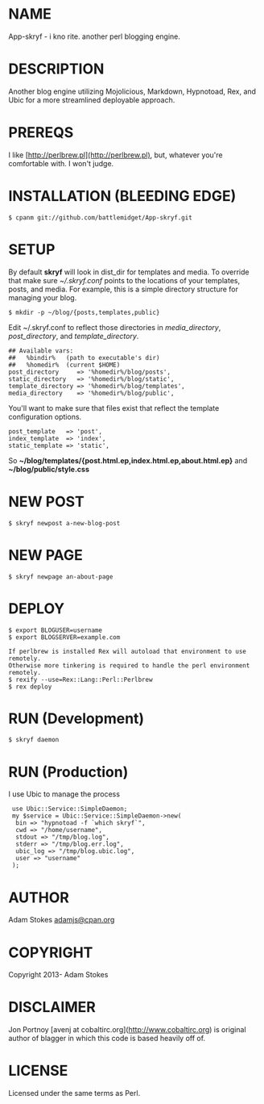 # NAME

App-skryf - i kno rite. another perl blogging engine.

# DESCRIPTION

Another blog engine utilizing Mojolicious, Markdown, Hypnotoad, Rex, and Ubic for
a more streamlined deployable approach.

# PREREQS

I like [http://perlbrew.pl](http://perlbrew.pl), but, whatever you're comfortable with. I won't judge.

# INSTALLATION (BLEEDING EDGE)

    $ cpanm git://github.com/battlemidget/App-skryf.git

# SETUP

By default __skryf__ will look in dist\_dir for templates and media. To override that
make sure _~/.skryf.conf_ points to the locations of your templates, posts, and media.
For example, this is a simple directory structure for managing your blog.

    $ mkdir -p ~/blog/{posts,templates,public}

Edit ~/.skryf.conf to reflect those directories in _media\_directory_, _post\_directory_,
and _template\_directory_.

    ## Available vars:
    ##   %bindir%   (path to executable's dir)
    ##   %homedir%  (current $HOME)
    post_directory     => '%homedir%/blog/posts',
    static_directory   => '%homedir%/blog/static',
    template_directory => '%homedir%/blog/templates',
    media_directory    => '%homedir%/blog/public',

You'll want to make sure that files exist that reflect the template configuration options.

    post_template   => 'post',
    index_template  => 'index',
    static_template => 'static',

So __~/blog/templates/{post.html.ep,index.html.ep,about.html.ep}__ and __~/blog/public/style.css__

# NEW POST

    $ skryf newpost a-new-blog-post

# NEW PAGE

    $ skryf newpage an-about-page

# DEPLOY

    $ export BLOGUSER=username
    $ export BLOGSERVER=example.com

    If perlbrew is installed Rex will autoload that environment to use remotely.
    Otherwise more tinkering is required to handle the perl environment remotely.
    $ rexify --use=Rex::Lang::Perl::Perlbrew
    $ rex deploy

# RUN (Development)

    $ skryf daemon

# RUN (Production)

I use Ubic to manage the process

     use Ubic::Service::SimpleDaemon;
     my $service = Ubic::Service::SimpleDaemon->new(
      bin => "hypnotoad -f `which skryf`",
      cwd => "/home/username",
      stdout => "/tmp/blog.log",
      stderr => "/tmp/blog.err.log",
      ubic_log => "/tmp/blog.ubic.log",
      user => "username"
     );

# AUTHOR

Adam Stokes <adamjs@cpan.org>

# COPYRIGHT

Copyright 2013- Adam Stokes

# DISCLAIMER

Jon Portnoy \[avenj at cobaltirc.org\](http://www.cobaltirc.org) is original author of blagger
in which this code is based heavily off of.

# LICENSE

Licensed under the same terms as Perl.
